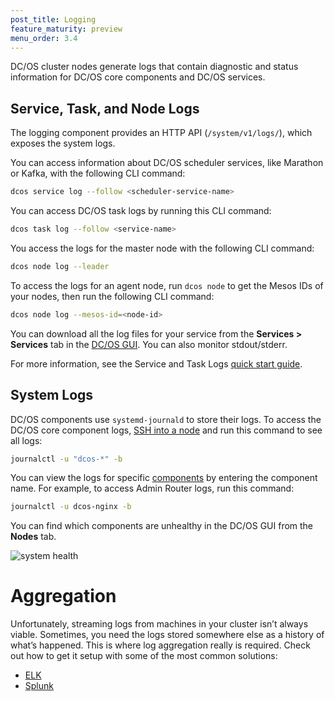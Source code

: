 ```yaml
---
post_title: Logging
feature_maturity: preview
menu_order: 3.4
---
```


DC/OS cluster nodes generate logs that contain diagnostic and status information for DC/OS core components and DC/OS services.

## Service, Task, and Node Logs

The logging component provides an HTTP API (`/system/v1/logs/`), which exposes the system logs.

You can access information about DC/OS scheduler services, like Marathon or Kafka, with the following CLI command:

```bash
dcos service log --follow <scheduler-service-name>
```

You can access DC/OS task logs by running this CLI command:

```bash
dcos task log --follow <service-name>
```

You access the logs for the master node with the following CLI command:

```bash
dcos node log --leader
```

To access the logs for an agent node, run `dcos node` to get the Mesos IDs of your nodes, then run the following CLI command:

```bash
dcos node log --mesos-id=<node-id>
```

You can download all the log files for your service from the **Services > Services** tab in the [DC/OS GUI](/docs/1.9/usage/webinterface/). You can also monitor stdout/stderr.

For more information, see the Service and Task Logs [quick start guide](/docs/1.9/administration/logging/quickstart/).

## System Logs

DC/OS components use `systemd-journald` to store their logs. To access the DC/OS core component logs, [SSH into a node][5] and run this command to see all logs:

```bash
journalctl -u "dcos-*" -b
```

You can view the logs for specific [components](/docs/1.9/overview/architecture/components/) by entering the component name. For example, to access Admin Router logs, run this command:

```bash
journalctl -u dcos-nginx -b
```

You can find which components are unhealthy in the DC/OS GUI from the **Nodes** tab.

![system health](/docs/1.9/administration/logging/img/ui-system-health-logging.png)


# Aggregation

Unfortunately, streaming logs from machines in your cluster isn’t always viable. Sometimes, you need the logs stored somewhere else as a history of what’s happened. This is where log aggregation really is required. Check out how to get it setup with some of the most common solutions:

- [ELK](/docs/1.9/administration/logging/aggregating/elk/)
- [Splunk](/docs/1.9/administration/logging/aggregating/splunk/)


[1]: /docs/1.9/administration/logging/quickstart/
[2]: /docs/1.9/usage/cli/install/
[3]: /docs/1.9/administration/logging/aggregating/elk/
[4]: /docs/1.9/administration/logging/aggregating/splunk/
[5]: /docs/1.9/administration/access-node/sshcluster/

